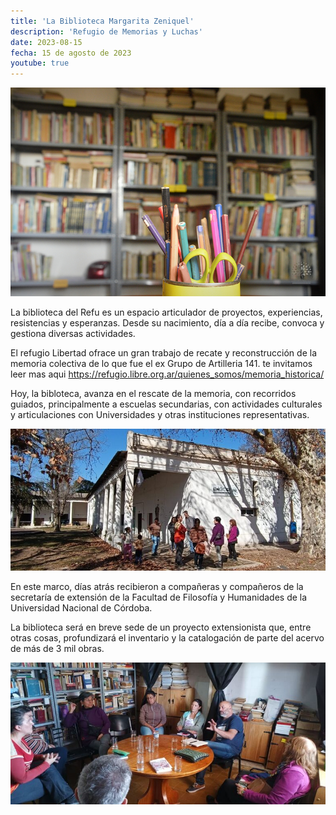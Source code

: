 ```yaml
---
title: 'La Biblioteca Margarita Zeniquel'
description: 'Refugio de Memorias y Luchas'
date: 2023-08-15
fecha: 15 de agosto de 2023
youtube: true
---
```


![](/assets/images/2023-08-15-la-biblioteca-margarita-zeniquel/SygcZ7t33.jpg)

La biblioteca del Refu es un espacio articulador de proyectos, experiencias, resistencias y esperanzas.
Desde su nacimiento, día a día recibe, convoca y gestiona diversas actividades.

El refugio Libertad ofrace un gran trabajo de recate y reconstrucción de la memoria colectiva de lo que fue el ex Grupo de Artilleria 141.
te invitamos  leer mas aqui
https://refugio.libre.org.ar/quienes_somos/memoria_historica/

Hoy, la bibloteca, avanza en el rescate de la memoria, con recorridos guiados, principalmente a escuelas secundarias, con actividades culturales y articulaciones con Universidades y otras instituciones representativas.

![](/assets/images/2023-08-15-la-biblioteca-margarita-zeniquel/HyOXGeK32.jpg)

En este marco, días atrás recibieron a compañeras y compañeros de la secretaría de extensión de la Facultad de Filosofía y Humanidades de la Universidad Nacional de Córdoba.

La biblioteca será en breve sede de un proyecto extensionista que, entre otras cosas, profundizará el inventario y la catalogación de parte del acervo de más de 3 mil obras.

![](/assets/images/2023-08-15-la-biblioteca-margarita-zeniquel/r1r1fetn2.jpg)
